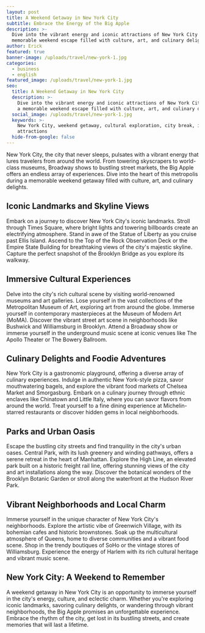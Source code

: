 ```yaml
---
layout: post
title: A Weekend Getaway in New York City
subtitle: Embrace the Energy of the Big Apple
description: >-
  Dive into the vibrant energy and iconic attractions of New York City during a
  memorable weekend escape filled with culture, art, and culinary delights.
author: Erick
featured: true
banner-image: /uploads/travel/new-york-1.jpg
categories:
  - business
  - english
featured_image: /uploads/travel/new-york-1.jpg
seo:
  title: A Weekend Getaway in New York City
  description: >-
    Dive into the vibrant energy and iconic attractions of New York City during
    a memorable weekend escape filled with culture, art, and culinary delights.
  social_image: /uploads/travel/new-york-1.jpg
  keywords: >-
    New York City, weekend getaway, cultural exploration, city break, iconic
    attractions
  hide-from-google: false
---
```

New York City, the city that never sleeps, pulsates with a vibrant energy that lures travelers from around the world. From towering skyscrapers to world-class museums, Broadway shows to bustling street markets, the Big Apple offers an endless array of experiences. Dive into the heart of this metropolis during a memorable weekend getaway filled with culture, art, and culinary delights.

## Iconic Landmarks and Skyline Views

Embark on a journey to discover New York City's iconic landmarks. Stroll through Times Square, where bright lights and towering billboards create an electrifying atmosphere. Stand in awe of the Statue of Liberty as you cruise past Ellis Island. Ascend to the Top of the Rock Observation Deck or the Empire State Building for breathtaking views of the city's majestic skyline. Capture the perfect snapshot of the Brooklyn Bridge as you explore its walkway.

## Immersive Cultural Experiences

Delve into the city's rich cultural scene by visiting world-renowned museums and art galleries. Lose yourself in the vast collections of the Metropolitan Museum of Art, exploring art from around the globe. Immerse yourself in contemporary masterpieces at the Museum of Modern Art (MoMA). Discover the vibrant street art scene in neighborhoods like Bushwick and Williamsburg in Brooklyn. Attend a Broadway show or immerse yourself in the underground music scene at iconic venues like The Apollo Theater or The Bowery Ballroom.

## Culinary Delights and Foodie Adventures

New York City is a gastronomic playground, offering a diverse array of culinary experiences. Indulge in authentic New York-style pizza, savor mouthwatering bagels, and explore the vibrant food markets of Chelsea Market and Smorgasburg. Embark on a culinary journey through ethnic enclaves like Chinatown and Little Italy, where you can savor flavors from around the world. Treat yourself to a fine dining experience at Michelin-starred restaurants or discover hidden gems in local neighborhoods.

## Parks and Urban Oasis

Escape the bustling city streets and find tranquility in the city's urban oases. Central Park, with its lush greenery and winding pathways, offers a serene retreat in the heart of Manhattan. Explore the High Line, an elevated park built on a historic freight rail line, offering stunning views of the city and art installations along the way. Discover the botanical wonders of the Brooklyn Botanic Garden or stroll along the waterfront at the Hudson River Park.

## Vibrant Neighborhoods and Local Charm

Immerse yourself in the unique character of New York City's neighborhoods. Explore the artistic vibe of Greenwich Village, with its bohemian cafes and historic brownstones. Soak up the multicultural atmosphere of Queens, home to diverse communities and a vibrant food scene. Shop in the trendy boutiques of SoHo or the vintage stores of Williamsburg. Experience the energy of Harlem with its rich cultural heritage and vibrant music scene.

## New York City: A Weekend to Remember

A weekend getaway in New York City is an opportunity to immerse yourself in the city's energy, culture, and eclectic charm. Whether you're exploring iconic landmarks, savoring culinary delights, or wandering through vibrant neighborhoods, the Big Apple promises an unforgettable experience. Embrace the rhythm of the city, get lost in its bustling streets, and create memories that will last a lifetime.